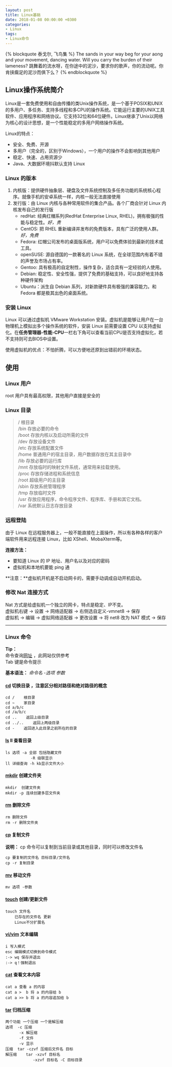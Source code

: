 ```yaml
---
layout: post
title: Linux基础
date: 2018-01-08 00:00:00 +0300
categories:
- Linux
tags: 
- Linux命令
---
```



{% blockquote 泰戈尔, 飞鸟集 %}
The sands in your way beg for your aong and your movement, dancing water. Will you carry the burden of their lameness? 
	跳舞着的流水呀，在你途中的泥沙，要求你的歌声，你的流动呢。你肯挟瘸足的泥沙而俱下么？
{% endblockquote %}

<!-- more -->

## Linux操作系统简介

Linux是一套免费使用和自由传播的类Unix操作系统，是一个基于POSIX和UNIX的多用户、多任务、支持多线程和多CPU的操作系统。它能运行主要的UNIX工具软件、应用程序和网络协议。它支持32位和64位硬件。Linux继承了Unix以网络为核心的设计思想，是一个性能稳定的多用户网络操作系统。

Linux的特点：<br>
+ 安全、免费、开源
+ 多用户（完全的，区别于Windows），一个用户的操作不会影响到其他用户
+ 稳定、快速、占用资源少
+ Java、大数据环境抖默认支持 Linux

### Linux 的版本

1. 内核版：提供硬件抽象层、硬盘及文件系统控制及多任务功能的系统核心程序。就像手机的安卓系统一样，内核一般无法直接使用
2. 发行版：由 Linux 内核与各种常用软件的集合产品。各个厂商会针对 Linux 内核发布自己的发行版
    + redHat: 经典红帽系列(RedHat Enterprise Linux, RHEL)，拥有极强的性能与稳定性。*好，贵*
    + CentOS: 把 RHEL 重新编译并发布的免费版本，具有广泛的使用人群。*好，免费*
    + Fedora: 红帽公司发布的桌面版系统，用户可以免费体验到最新的技术或工具。
    + openSUSE: 源自德国的一款著名的 Linux 系统，在全球范围内有着不错的声誉及市场占有率。
    + Gentoo: 具有极高的自定制性，操作复杂，适合具有一定经验的人使用。
    + Debian: 稳定性、安全性强，提供了免费的基础支持，可以良好地支持各种硬件架构
    + Ubuntu：派生自 Debian 系列，对新款硬件具有极强的兼容能力。和 Fedora 都是极其出色的桌面系统。

### 安装 Linux

Linux 可以通过虚拟机 VMware Workstation 安装。虚拟机是能够让用户在一台物理机上模拟出多个操作系统的软件，安装 Linux 前需要设置 CPU 以支持虚拟化。在**任务管理器-性能-CPU**一栏右下角可以查看当前CPU是否支持虚拟化，若不支持则可去BIOS中设置。

使用虚拟机的优点：不怕折腾，可以方便地还原到出错前的环境状态。

## 使用

### Linux 用户

root 用户具有最高权限，其他用户直接是安全的

### Linux 目录

> / 根目录 <br>
> /bin 存放必要的命令 <br>
> /boot 存放内核以及启动所需的文件 <br>
> /dev 存放设备文件 <br>
> /etc 存放系统配置文件 <br>
> /home 普通用户的宿主目录，用户数据存放在其主目录中 <br>
> /lib 存放必要的运行库 <br>
> /mnt 存放临时的映射文件系统，通常用来挂载使用。<br>
> /proc 存放存储进程和系统信息 <br>
> /root 超级用户的主目录 <br>
> /sbin 存放系统管理程序 <br>
> /tmp 存放临时文件 <br>
> /usr 存放应用程序，命令程序文件、程序库、手册和其它文档。 <br>
> /var 系统默认日志存放目录

### 远程登陆

由于 Linux 在远程服务器上，一般不能直接在上面操作，所以有各种各样的客户端软件用来远程连接 Linux，比如 XShell、MobaXterm等。

**连接方法：** <br>
+ 要知道 Linux 的 IP 地址、用户名以及对应的密码
+ 虚拟机和本地机要能 ping 通

**注意：**虚拟机开机是不启动网卡的，需要手动调成自动开机启动。

### 修改 Nat 连接方式

Nat 方式是给虚拟机一个独立的网卡，特点是稳定、IP不变。<br>
虚拟机右键 -> 设置 -> 网络适配器 -> 右侧选自定义-vmnet8 -> 保存 <br>
虚拟机 -> 编辑 -> 虚拟网络适配器 -> 更改设置 -> 将 net8 改为 NAT 模式 -> 保存

-----------------------------------------------------------------------------

### Linux 命令

**Tip：** <br>
命令查询[网址](http://man.linuxde.net/) ，此网站仅供参考<br>
Tab 键是命令提示

**基本语法：** *命令名 -选项 参数*


#### [cd](http://man.linuxde.net/cd) 切换目录 ，注意区分相对路径和绝对路径的概念

```shell
cd /    根目录
cd ~    家目录
cd a/b/c
cd /a/b/c
cd ..    返回上级目录
cd ../..    返回上两级目录
cd -    返回进入此目录之前所在的目录
```

#### [ls](http://man.linuxde.net/ls) ll 查看目录

``` shell
ls 选项 -a 全部 包括隐藏文件 
           -R 级联显示 
ll 详细查询 -h kb显示文件大小
``` 

#### [mkdir](http://man.linuxde.net/mkdir) 创建文件夹

``` shell
mkdir  创建文件夹 
mkdir -p 连续创建多层文件夹
```

#### [rm](http://man.linuxde.net/rm) 删除文件

``` shell
rm 删除文件 
rm -r 删除文件夹
``` 

#### [cp](http://man.linuxde.net/cp) 复制文件

**说明：** cp 命令可以复制到当前目录或其他目录，同时可以修改文件名
``` shell
cp 要复制的文件名 目标目录/文件名 
cp -r 复制目录
```

#### [mv](http://man.linuxde.net/mv) 移动文件

``` shell
mv 选项 -参数
```

#### [touch](http://man.linuxde.net/touch) 创建/更新文件

``` shell
touch 文件名  
    已存在的文件名 更新
    Linux不分扩展名
```

#### [vi/vim](http://man.linuxde.net/vi) 文本编辑 

``` shell
i 写入模式 
esc 编辑模式切换到命令模式 
:-> wq 保存并退出 
:-> q！强制退出 
```

#### [cat](http://man.linuxde.net/cat) 查看文本内容

``` shell
cat a 查看 a 的内容
cat a >  b 将 a 的内容给 b
cat a >> b 将 a 的内容追加给 b
```

#### [tar](http://man.linuxde.net/tar) 归档压缩 

``` shell
两个功能 一个压缩 一个是解压缩 
选项  -c 压缩   
      -x 解压缩
      -f 文件 
      -v 显示 
压缩  tar -czvf 压缩后文件名 目标
解压缩    tar -xzvf 目标名 
            -xzvf 目标名 -C 目标目录
```







